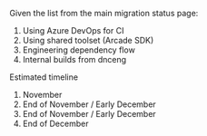 Given the list from the main migration status page:
1.	Using Azure DevOps for CI
2.	Using shared toolset (Arcade SDK)
3.	Engineering dependency flow
4.	Internal builds from dnceng

Estimated timeline
1.	November
2.	End of November / Early December
3.	End of November / Early December
4.	End of December
